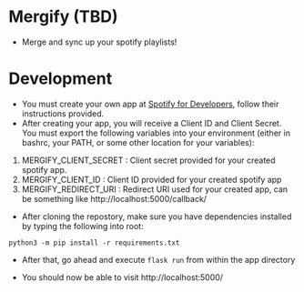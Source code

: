 # Mergify (TBD)

- Merge and sync up your spotify playlists!

# Development 

- You must create your own app at [Spotify for Developers](https://developer.spotify.com/), follow their instructions provided. 
- After creating your app, you will receive a Client ID and Client Secret. 
You must export the following variables into your environment 
(either in bashrc, your PATH, or some other location for your variables): 
1. MERGIFY_CLIENT_SECRET : Client secret provided for your created spotify app.
2. MERGIFY_CLIENT_ID : Client ID provided for your created spotify app
3. MERGIFY_REDIRECT_URI : Redirect URI used for your created app, can be something like http://localhost:5000/callback/

- After cloning the repostory, make sure you have dependencies installed by typing the following into root: 

`python3 -m pip install -r requirements.txt`

- After that, go ahead and execute `flask run` from within the app directory

- You should now be able to visit http://localhost:5000/
